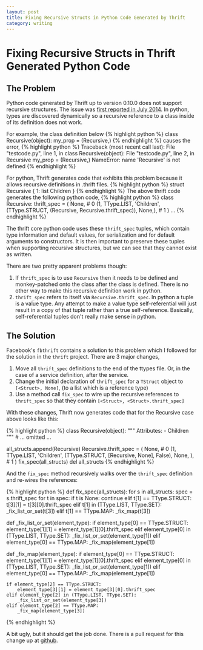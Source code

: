 ```yaml
---
layout: post
title: Fixing Recursive Structs in Python Code Generated by Thrift
category: writing
---
```


<h1>Fixing Recursive Structs in Thrift Generated Python Code</h1>

<h2 class="sectionTitle">The Problem</h2>

Python code generated by Thrift up to version 0.10.0 does not support recursive structures.  The issue was [first reported in July 2014](https://issues.apache.org/jira/browse/THRIFT-2642). In python, types are discovered dynamically so a recursive reference to a class inside of its definition does not work.

For example, the class definition below
{% highlight python %}
class Recursive(object):
  my_prop = (Recursive,)
{% endhighlight %}
causes the error,
{% highlight python %}
Traceback (most recent call last):
  File "testcode.py", line 1, in <module>
    class Recursive(object):
  File "testcode.py", line 2, in Recursive
    my_prop = (Recursive,)
NameError: name 'Recursive' is not defined
{% endhighlight %}

For python, Thrift generates code that exhibits this problem because it allows recursive definitions in .thrift files.
{% highlight python %}
struct Recursive {
    1: list<Recursive> Children
}
{% endhighlight %}
The above thrift code generates the following python code,
{% highlight python %}
class Recursive:
  thrift_spec = (
    None, # 0
    (1, 
     TType.LIST,
     'Children',
     (TType.STRUCT, (Recursive, Recursive.thrift_spec)), 
     None,), # 1
  )
  ...
{% endhighlight %}

The thrift core python code uses these ``thrift_spec`` tuples, which contain type information and default values, for serialization and for default arguments to constructors.  It is then important to preserve these tuples when supporting recursive structures, but we can see that they cannot exist as written.

There are two pretty apparent problems though:

1. If ``thrift_spec`` is to use ``Recursive`` then it needs to be defined and monkey-patched onto the class after the class is defined.  There is no other way to make this recursive definition work in python.
2. ``thrift_spec`` refers to itself via ``Recursive.thrift_spec``.  In python a tuple is a value type.  Any attempt to make a value type self-referential will just result in a copy of that tuple rather than a true self-reference.  Basically, self-referential tuples don't really make sense in python.

<h2 class="sectionTitle">The Solution</h2>

Facebook's ``fbthrift`` contains a solution to this problem which I followed for the solution in the ``thrift`` project.  There are 3 major changes,

1. Move all ``thrift_spec`` definitions to the end of the ttypes file. Or, in the case of a service definition, after the service.
2. Change the initial declaration of ``thrift_spec`` for a ``TStruct`` object to ``[<Struct>, None]``, (to a list which is a reference type)
3. Use a method call ``fix_spec`` to wire up the recursive references to ``thrift_spec`` so that they contain ``[<Struct>, <Struct>.thrift_spec]``

With these changes, Thrift now generates code that for the Recursive case above looks like this:

{% highlight python %}
class Recursive(object):
    """
    Attributes:
     - Children
    """
    # ... omitted ...

all_structs.append(Recursive)
Recursive.thrift_spec = (
    None,  # 0
    (1, TType.LIST, 'Children', (TType.STRUCT, [Recursive, None], False), None, ),  # 1
)
fix_spec(all_structs)
del all_structs
{% endhighlight %}

And the ``fix_spec`` method recursively walks over the ``thrift_spec`` definition and re-wires the references:

{% highlight python %}
def fix_spec(all_structs):
    for s in all_structs:
        spec = s.thrift_spec
        for t in spec:
            if t is None:
                continue
            elif t[1] == TType.STRUCT:
                t[3][1] = t[3][0].thrift_spec
            elif t[1] in (TType.LIST, TType.SET):
                _fix_list_or_set(t[3])
            elif t[1] == TType.MAP:
                _fix_map(t[3])


def _fix_list_or_set(element_type):
    if element_type[0] == TType.STRUCT:
        element_type[1][1] = element_type[1][0].thrift_spec
    elif element_type[0] in (TType.LIST, TType.SET):
        _fix_list_or_set(element_type[1])
    elif element_type[0] == TType.MAP:
        _fix_map(element_type[1])


def _fix_map(element_type):
    if element_type[0] == TType.STRUCT:
        element_type[1][1] = element_type[1][0].thrift_spec
    elif element_type[0] in (TType.LIST, TType.SET):
        _fix_list_or_set(element_type[1])
    elif element_type[0] == TType.MAP:
        _fix_map(element_type[1])

    if element_type[2] == TType.STRUCT:
        element_type[3][1] = element_type[3][0].thrift_spec
    elif element_type[2] in (TType.LIST, TType.SET):
        _fix_list_or_set(element_type[3])
    elif element_type[2] == TType.MAP:
        _fix_map(element_type[3])
{% endhighlight %}

A bit ugly, but it should get the job done.  There is a pull request for this change up at [github](https://github.com/apache/thrift/pull/1293).